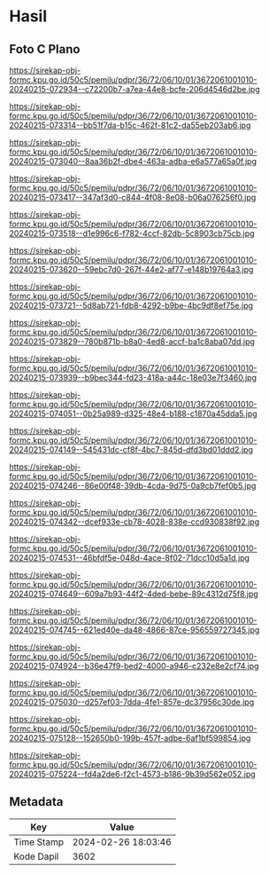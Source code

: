 # Hasil

## Foto C Plano

https://sirekap-obj-formc.kpu.go.id/50c5/pemilu/pdpr/36/72/06/10/01/3672061001010-20240215-072934--c72200b7-a7ea-44e8-bcfe-206d4546d2be.jpg

https://sirekap-obj-formc.kpu.go.id/50c5/pemilu/pdpr/36/72/06/10/01/3672061001010-20240215-073314--bb51f7da-b15c-462f-81c2-da55eb203ab6.jpg

https://sirekap-obj-formc.kpu.go.id/50c5/pemilu/pdpr/36/72/06/10/01/3672061001010-20240215-073040--8aa36b2f-dbe4-463a-adba-e6a577a65a0f.jpg

https://sirekap-obj-formc.kpu.go.id/50c5/pemilu/pdpr/36/72/06/10/01/3672061001010-20240215-073417--347af3d0-c844-4f08-8e08-b06a076256f0.jpg

https://sirekap-obj-formc.kpu.go.id/50c5/pemilu/pdpr/36/72/06/10/01/3672061001010-20240215-073518--d1e996c6-f782-4ccf-82db-5c8903cb75cb.jpg

https://sirekap-obj-formc.kpu.go.id/50c5/pemilu/pdpr/36/72/06/10/01/3672061001010-20240215-073620--59ebc7d0-267f-44e2-af77-e148b19764a3.jpg

https://sirekap-obj-formc.kpu.go.id/50c5/pemilu/pdpr/36/72/06/10/01/3672061001010-20240215-073721--5d8ab721-fdb8-4292-b9be-4bc9df8ef75e.jpg

https://sirekap-obj-formc.kpu.go.id/50c5/pemilu/pdpr/36/72/06/10/01/3672061001010-20240215-073829--780b871b-b8a0-4ed8-accf-ba1c8aba07dd.jpg

https://sirekap-obj-formc.kpu.go.id/50c5/pemilu/pdpr/36/72/06/10/01/3672061001010-20240215-073939--b9bec344-fd23-418a-a44c-18e03e7f3460.jpg

https://sirekap-obj-formc.kpu.go.id/50c5/pemilu/pdpr/36/72/06/10/01/3672061001010-20240215-074051--0b25a989-d325-48e4-b188-c1870a45dda5.jpg

https://sirekap-obj-formc.kpu.go.id/50c5/pemilu/pdpr/36/72/06/10/01/3672061001010-20240215-074149--545431dc-cf8f-4bc7-845d-dfd3bd01ddd2.jpg

https://sirekap-obj-formc.kpu.go.id/50c5/pemilu/pdpr/36/72/06/10/01/3672061001010-20240215-074246--86e00f48-39db-4cda-9d75-0a9cb7fef0b5.jpg

https://sirekap-obj-formc.kpu.go.id/50c5/pemilu/pdpr/36/72/06/10/01/3672061001010-20240215-074342--dcef933e-cb78-4028-838e-ccd930838f92.jpg

https://sirekap-obj-formc.kpu.go.id/50c5/pemilu/pdpr/36/72/06/10/01/3672061001010-20240215-074531--46bfdf5e-048d-4ace-8f02-71dcc10d5a1d.jpg

https://sirekap-obj-formc.kpu.go.id/50c5/pemilu/pdpr/36/72/06/10/01/3672061001010-20240215-074649--609a7b93-44f2-4ded-bebe-89c4312d75f8.jpg

https://sirekap-obj-formc.kpu.go.id/50c5/pemilu/pdpr/36/72/06/10/01/3672061001010-20240215-074745--621ed40e-da48-4866-87ce-956559727345.jpg

https://sirekap-obj-formc.kpu.go.id/50c5/pemilu/pdpr/36/72/06/10/01/3672061001010-20240215-074924--b36e47f9-bed2-4000-a946-c232e8e2cf74.jpg

https://sirekap-obj-formc.kpu.go.id/50c5/pemilu/pdpr/36/72/06/10/01/3672061001010-20240215-075030--d257ef03-7dda-4fe1-857e-dc37956c30de.jpg

https://sirekap-obj-formc.kpu.go.id/50c5/pemilu/pdpr/36/72/06/10/01/3672061001010-20240215-075128--152650b0-199b-457f-adbe-6af1bf599854.jpg

https://sirekap-obj-formc.kpu.go.id/50c5/pemilu/pdpr/36/72/06/10/01/3672061001010-20240215-075224--fd4a2de6-f2c1-4573-b186-9b39d562e052.jpg


## Metadata

| Key        | Value               |
| ---------- | ------------------- |
| Time Stamp | 2024-02-26 18:03:46 |
| Kode Dapil | 3602                |



